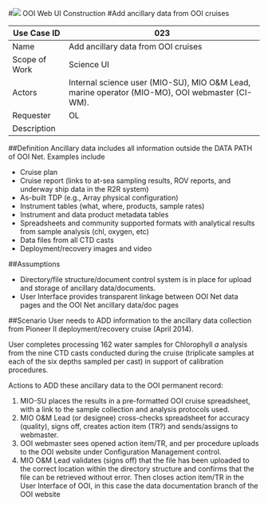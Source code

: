 #![](http://www.rpsgroup.com/images/2012-specific/RPSlogo.aspx) OOI Web UI Construction 
#Add ancillary data from OOI cruises

| Use Case ID | 023 |
| --- | --- |
| Name | Add ancillary data from OOI cruises |
| Scope of Work | Science UI |
| Actors | Internal science user (MIO-SU), MIO O&M Lead, marine operator (MIO-MO), OOI webmaster (CI-WM).  |
| Requester | OL |
| Description |  |

##Definition
Ancillary data includes all information outside the DATA PATH of OOI Net. Examples include

- Cruise plan
- Cruise report (links to at-sea sampling results, ROV reports, and underway ship data in the R2R system)
- As-built TDP (e.g., Array physical configuration)
- Instrument tables (what, where, products, sample rates)
- Instrument and data product metadata tables 
- Spreadsheets and community supported formats with analytical results from sample analysis (chl, oxygen, etc)
- Data files from all CTD casts
- Deployment/recovery images and video

##Assumptions

- Directory/file structure/document control system is in place for upload and storage of ancillary data/documents.
- User Interface provides transparent linkage between OOI Net data pages and the OOI Net ancillary data/doc pages 

##Scenario
User needs to ADD information to the ancillary data collection from Pioneer II deployment/recovery cruise (April 2014).

User completes processing 162 water samples for Chlorophyll _a_ analysis from the nine CTD casts conducted during the cruise (triplicate samples at each of the six depths sampled per cast) in support of calibration procedures. 

Actions to ADD these ancillary data to the OOI permanent record:

1. MIO-SU places the results in a pre-formatted OOI cruise spreadsheet, with a link to the sample collection and analysis protocols used.
2. MIO O&M Lead (or designee) cross-checks spreadsheet for accuracy (quality), signs off, creates action item (TR?) and sends/assigns to webmaster.
3. OOI webmaster sees opened action item/TR, and per procedure uploads to the OOI website under Configuration Management control. 
4. MIO O&M Lead validates (signs off) that the file has been uploaded to the correct location within the directory structure and confirms that the file can be retrieved without error. Then closes action item/TR
in the User Interface of OOI, in this case the data documentation branch of the OOI website